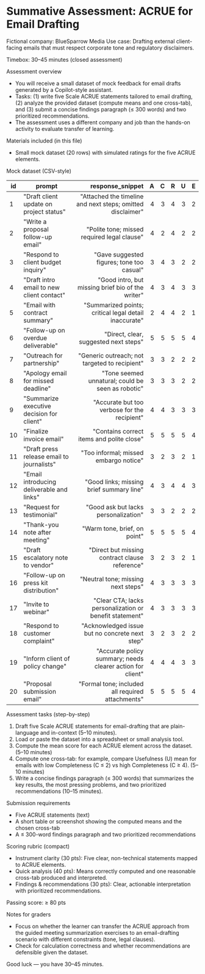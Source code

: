 # Summative Assessment: ACRUE for Email Drafting

Fictional company: BlueSparrow Media
Use case: Drafting external client-facing emails that must respect corporate tone and regulatory disclaimers.

Timebox: 30–45 minutes (closed assessment)

Assessment overview
- You will receive a small dataset of mock feedback for email drafts generated by a Copilot-style assistant.
- Tasks: (1) write five Scale ACRUE statements tailored to email drafting, (2) analyze the provided dataset (compute means and one cross-tab), and (3) submit a concise findings paragraph (≤ 300 words) and two prioritized recommendations.
- The assessment uses a different company and job than the hands-on activity to evaluate transfer of learning.

Materials included (in this file)
- Small mock dataset (20 rows) with simulated ratings for the five ACRUE elements.

Mock dataset (CSV-style)

| id | prompt | response_snippet | A | C | R | U | E |
|----|--------|------------------:|--:|--:|--:|--:|--:|
| 1  | "Draft client update on project status" | "Attached the timeline and next steps; omitted disclaimer" | 4 | 3 | 4 | 3 | 2 |
| 2  | "Write a proposal follow-up email" | "Polite tone; missed required legal clause" | 4 | 2 | 4 | 2 | 2 |
| 3  | "Respond to client budget inquiry" | "Gave suggested figures; tone too casual" | 3 | 4 | 3 | 2 | 2 |
| 4  | "Draft intro email to new client contact" | "Good intro, but missing brief bio of the writer" | 4 | 3 | 4 | 3 | 3 |
| 5  | "Email with contract summary" | "Summarized points; critical legal detail inaccurate" | 2 | 4 | 4 | 2 | 1 |
| 6  | "Follow-up on overdue deliverable" | "Direct, clear, suggested next steps" | 5 | 5 | 5 | 5 | 4 |
| 7  | "Outreach for partnership" | "Generic outreach; not targeted to recipient" | 3 | 3 | 2 | 2 | 2 |
| 8  | "Apology email for missed deadline" | "Tone seemed unnatural; could be seen as robotic" | 3 | 3 | 3 | 2 | 2 |
| 9  | "Summarize executive decision for client" | "Accurate but too verbose for the recipient" | 4 | 4 | 3 | 3 | 3 |
|10  | "Finalize invoice email" | "Contains correct items and polite close" | 5 | 5 | 5 | 5 | 4 |
|11  | "Draft press release email to journalists" | "Too informal; missed embargo notice" | 3 | 2 | 3 | 2 | 1 |
|12  | "Email introducing deliverable and links" | "Good links; missing brief summary line" | 4 | 3 | 4 | 4 | 3 |
|13  | "Request for testimonial" | "Good ask but lacks personalization" | 3 | 3 | 2 | 2 | 2 |
|14  | "Thank-you note after meeting" | "Warm tone, brief, on point" | 5 | 5 | 5 | 5 | 4 |
|15  | "Draft escalatory note to vendor" | "Direct but missing contract clause reference" | 3 | 2 | 3 | 2 | 1 |
|16  | "Follow-up on press kit distribution" | "Neutral tone; missing next steps" | 4 | 3 | 3 | 3 | 3 |
|17  | "Invite to webinar" | "Clear CTA; lacks personalization or benefit statement" | 4 | 3 | 3 | 3 | 3 |
|18  | "Respond to customer complaint" | "Acknowledged issue but no concrete next step" | 3 | 2 | 3 | 2 | 2 |
|19  | "Inform client of policy change" | "Accurate policy summary; needs clearer action for client" | 4 | 4 | 4 | 3 | 3 |
|20  | "Proposal submission email" | "Formal tone; included all required attachments" | 5 | 5 | 5 | 5 | 4 |

Assessment tasks (step-by-step)
1. Draft five Scale ACRUE statements for email-drafting that are plain-language and in-context (5–10 minutes).
2. Load or paste the dataset into a spreadsheet or small analysis tool.
3. Compute the mean score for each ACRUE element across the dataset. (5–10 minutes)
4. Compute one cross-tab: for example, compare Usefulness (U) mean for emails with low Completeness (C ≤ 2) vs high Completeness (C ≥ 4). (5–10 minutes)
5. Write a concise findings paragraph (≤ 300 words) that summarizes the key results, the most pressing problems, and two prioritized recommendations (10–15 minutes).

Submission requirements
- Five ACRUE statements (text)
- A short table or screenshot showing the computed means and the chosen cross-tab
- A ≤ 300-word findings paragraph and two prioritized recommendations

Scoring rubric (compact)
- Instrument clarity (30 pts): Five clear, non-technical statements mapped to ACRUE elements.
- Quick analysis (40 pts): Means correctly computed and one reasonable cross-tab produced and interpreted.
- Findings & recommendations (30 pts): Clear, actionable interpretation with prioritized recommendations.

Passing score: ≥ 80 pts

Notes for graders
- Focus on whether the learner can transfer the ACRUE approach from the guided meeting summarization exercises to an email-drafting scenario with different constraints (tone, legal clauses).
- Check for calculation correctness and whether recommendations are defensible given the dataset.

Good luck — you have 30–45 minutes.
